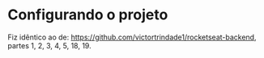# Configurando o projeto

Fiz idêntico ao de: https://github.com/victortrindade1/rocketseat-backend,
partes 1, 2, 3, 4, 5, 18, 19.
